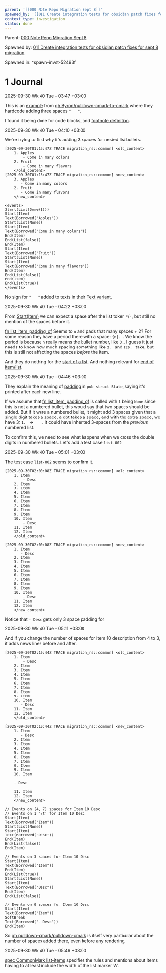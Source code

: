 ```yaml
---
parent: '[[000 Note Repo Migration Sept 8]]'
spawned_by: '[[011 Create integration tests for obsidian patch fixes for sept 8 migration]]'
context_type: investigation
status: done
---
```


Parent: [000 Note Repo Migration Sept 8](../000%20Note%20Repo%20Migration%20Sept%208.md)

Spawned by: [011 Create integration tests for obsidian patch fixes for sept 8 migration](../tasks/011%20Create%20integration%20tests%20for%20obsidian%20patch%20fixes%20for%20sept%208%20migration.md)

Spawned in: [<a name="spawn-invst-52493f" />^spawn-invst-52493f](../tasks/011%20Create%20integration%20tests%20for%20obsidian%20patch%20fixes%20for%20sept%208%20migration.md#spawn-invst-52493f)

# 1 Journal

2025-09-30 Wk 40 Tue - 03:47 +03:00

This is an [example](https://github.com/Byron/pulldown-cmark-to-cmark/blob/bf34a3cac68e6f82a24ee3d44224a9e2ef2bcd0d/src/lib.rs#L566C41-L566C45) from [gh Byron/pulldown-cmark-to-cmark](https://github.com/Byron/pulldown-cmark-to-cmark/tree/main) where they hardcode adding three spaces `"   "`.

I found it being done for code blocks, and [footnote definition](https://github.com/Byron/pulldown-cmark-to-cmark/blob/bf34a3cac68e6f82a24ee3d44224a9e2ef2bcd0d/src/lib.rs#L513).

2025-09-30 Wk 40 Tue - 04:10 +03:00

We're trying to find why it's adding 3 spaces for nested list bullets.

````
[2025-09-30T01:16:47Z TRACE migration_rs::common] <old_content>
    1. Apples
        - Come in many colors
    2. Fruit
        - Come in many flavors
    </old_content>
[2025-09-30T01:16:47Z TRACE migration_rs::common] <new_content>
    3. Apples
       - Come in many colors
    2. Fruit
       - Come in many flavors
    </new_content>

<events>
Start(List(Some(1)))
Start(Item)
Text(Borrowed("Apples"))
Start(List(None))
Start(Item)
Text(Borrowed("Come in many colors"))
End(Item)
End(List(false))
End(Item)
Start(Item)
Text(Borrowed("Fruit"))
Start(List(None))
Start(Item)
Text(Borrowed("Come in many flavors"))
End(Item)
End(List(false))
End(Item)
End(List(true))
</events>
````

No sign for `"   "` added to texts in their [Text variant](https://github.com/Byron/pulldown-cmark-to-cmark/blob/bf34a3cac68e6f82a24ee3d44224a9e2ef2bcd0d/src/lib.rs#L835).

2025-09-30 Wk 40 Tue - 04:22 +03:00

From [Start(Item)](https://github.com/Byron/pulldown-cmark-to-cmark/blob/bf34a3cac68e6f82a24ee3d44224a9e2ef2bcd0d/src/lib.rs#L402) we can expect a space after the list token `*`/`-`, but still no mention of the spaces before it.

[fn list_item_padding_of](https://github.com/Byron/pulldown-cmark-to-cmark/blob/bf34a3cac68e6f82a24ee3d44224a9e2ef2bcd0d/src/text_modifications.rs#L74) Seems to `n` and pads that many spaces + 2? For some reason they have a period there with a space: `{n}. `. We know the period is because `n` really means the bullet number, like `3.`.  I guess it just needs to know how much spacing something like `2. ` and `125. ` take, but this is still not affecting the spaces *before* the item.

And they do nothing for the [start of a list](https://github.com/Byron/pulldown-cmark-to-cmark/blob/bf34a3cac68e6f82a24ee3d44224a9e2ef2bcd0d/src/lib.rs#L586). And nothing relevant for [end of item/list](https://github.com/Byron/pulldown-cmark-to-cmark/blob/bf34a3cac68e6f82a24ee3d44224a9e2ef2bcd0d/src/lib.rs#L797).

2025-09-30 Wk 40 Tue - 04:46 +03:00

They explain the meaning of [padding](https://github.com/Byron/pulldown-cmark-to-cmark/blob/bf34a3cac68e6f82a24ee3d44224a9e2ef2bcd0d/src/lib.rs#L60) in `pub struct State`, saying it's printed after each new line.

If we assume that [fn list_item_padding_of](https://github.com/Byron/pulldown-cmark-to-cmark/blob/bf34a3cac68e6f82a24ee3d44224a9e2ef2bcd0d/src/text_modifications.rs#L74) is called with `l` being `None` since this is not a numbered bullet, this would say that two spaces should be added. But if it were a numbered bullet, it might add 3 spaces given that a single digit takes a space, a dot takes a space, and with the extra space, we have 3: `1. ` $\to$ `   ` . It could have inherited 3-spaces from the *previous* numbered list.

To confirm this, we need to see what happens when we cross the double digits in numbered bullets. Let's add a test case `list-002`

2025-09-30 Wk 40 Tue - 05:01 +03:00

The test case `list-002` seems to confirm it.

````
[2025-09-30T02:00:08Z TRACE migration_rs::common] <old_content>
    1. Item
        - Desc
    2. Item
    3. Item
    4. Item
    5. Item
    6. Item
    7. Item
    8. Item
    9. Item
    10. Item
        - Desc
    11. Item
    12. Item
    </old_content>
````

````
[2025-09-30T02:00:08Z TRACE migration_rs::common] <new_content>
    1. Item
       - Desc
    2. Item
    3. Item
    4. Item
    5. Item
    6. Item
    7. Item
    8. Item
    9. Item
    10. Item
        - Desc
    11. Item
    12. Item
    </new_content>
````

Notice that `- Desc` gets only 3 space padding for

2025-09-30 Wk 40 Tue - 05:11 +03:00

And if you change the number of spaces for Item 10 description from 4 to 3, it adds news lines before and after.

````
[2025-09-30T02:10:44Z TRACE migration_rs::common] <old_content>
    1. Item
        - Desc
    2. Item
    3. Item
    4. Item
    5. Item
    6. Item
    7. Item
    8. Item
    9. Item
    10. Item
       - Desc
    11. Item
    12. Item
    </old_content>
````

````
[2025-09-30T02:10:44Z TRACE migration_rs::common] <new_content>
    1. Item
       - Desc
    2. Item
    3. Item
    4. Item
    5. Item
    6. Item
    7. Item
    8. Item
    9. Item
    10. Item

    - Desc

    11. Item
    12. Item
    </new_content>
````

````
// Events on [4, 7] spaces for Item 10 Desc
// Events on 1 '\t' for Item 10 Desc
Start(Item)
Text(Borrowed("Item"))
Start(List(None))
Start(Item)
Text(Borrowed("Desc"))
End(Item)
End(List(false))
End(Item)

// Events on 3 spaces for Item 10 Desc
Start(Item)
Text(Borrowed("Item"))
End(Item)
End(List(true))
Start(List(None))
Start(Item)
Text(Borrowed("Desc"))
End(Item)
End(List(false))

// Events on 8 spaces for Item 10 Desc
Start(Item)
Text(Borrowed("Item"))
SoftBreak
Text(Borrowed("- Desc"))
End(Item)
````

So [gh pulldown-cmark/pulldown-cmark](https://github.com/pulldown-cmark/pulldown-cmark) is itself very particular about the number of spaces added there, even before any rendering.

2025-09-30 Wk 40 Tue - 05:46 +03:00

[spec CommonMark list-items](https://spec.commonmark.org/0.31.2/#list-items) specifies the rules and mentions about items having to at least include the width of the list marker $W$.
